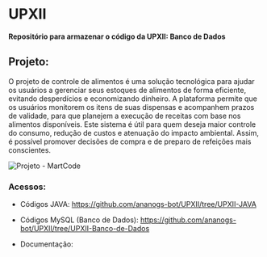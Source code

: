 # UPXII
**Repositório para armazenar o código da UPXII: Banco de Dados**


## Projeto:
O projeto de controle de alimentos é uma solução tecnológica para ajudar os usuários a gerenciar seus estoques de alimentos de forma eficiente, evitando desperdícios e economizando dinheiro. A plataforma permite que os usuários monitorem os itens de suas dispensas e acompanhem prazos de validade, para que planejem a execução de receitas com base nos alimentos disponíveis. Este sistema é útil para quem deseja maior controle do consumo, redução de custos e atenuação do impacto ambiental. Assim, é possível promover decisões de compra e de preparo de refeições mais conscientes.

![Projeto - MartCode](https://github.com/user-attachments/assets/da0d723a-02c0-47e7-806e-8ae8f4393098)


### Acessos:
- Códigos JAVA:
https://github.com/ananogs-bot/UPXII/tree/UPXII-JAVA

- Códigos MySQL (Banco de Dados): 
https://github.com/ananogs-bot/UPXII/tree/UPXII-Banco-de-Dados 

- Documentação:

